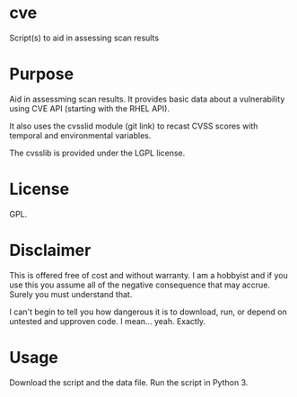 # cve
Script(s) to aid in assessing scan results 
# Purpose
Aid in assessming scan results.  It provides basic data about a vulnerability using CVE API (starting with the RHEL API).

It also uses the cvsslid module (git link) to recast CVSS scores with temporal and environmental variables.  

The cvsslib is provided under the LGPL license.

# License
GPL.

# Disclaimer
This is offered free of cost and without warranty.  I am a hobbyist and if you use this you assume all of the negative consequence that may accrue.  Surely you must understand that.

I can't begin to tell you how dangerous it is to download, run, or depend on untested and upproven code.  I mean... yeah.  Exactly.

# Usage
Download the script and the data file.  Run the script in Python 3.
